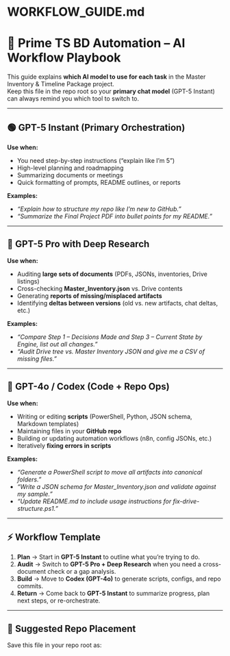 # WORKFLOW_GUIDE.md

# 🚦 Prime TS BD Automation – AI Workflow Playbook

This guide explains **which AI model to use for each task** in the Master Inventory & Timeline Package project.  
Keep this file in the repo root so your **primary chat model** (GPT-5 Instant) can always remind you which tool to switch to.

---

## 🟢 GPT-5 Instant (Primary Orchestration)
**Use when:**  
- You need step-by-step instructions (“explain like I’m 5”)  
- High-level planning and roadmapping  
- Summarizing documents or meetings  
- Quick formatting of prompts, README outlines, or reports  

**Examples:**  
- *“Explain how to structure my repo like I’m new to GitHub.”*  
- *“Summarize the Final Project PDF into bullet points for my README.”*  

---

## 🔵 GPT-5 Pro with Deep Research
**Use when:**  
- Auditing **large sets of documents** (PDFs, JSONs, inventories, Drive listings)  
- Cross-checking **Master_Inventory.json** vs. Drive contents  
- Generating **reports of missing/misplaced artifacts**  
- Identifying **deltas between versions** (old vs. new artifacts, chat deltas, etc.)  

**Examples:**  
- *“Compare Step 1 – Decisions Made and Step 3 – Current State by Engine, list out all changes.”*  
- *“Audit Drive tree vs. Master Inventory JSON and give me a CSV of missing files.”*  

---

## 🔴 GPT-4o / Codex (Code + Repo Ops)
**Use when:**  
- Writing or editing **scripts** (PowerShell, Python, JSON schema, Markdown templates)  
- Maintaining files in your **GitHub repo**  
- Building or updating automation workflows (n8n, config JSONs, etc.)  
- Iteratively **fixing errors in scripts**  

**Examples:**  
- *“Generate a PowerShell script to move all artifacts into canonical folders.”*  
- *“Write a JSON schema for Master_Inventory.json and validate against my sample.”*  
- *“Update README.md to include usage instructions for fix-drive-structure.ps1.”*  

---

## ⚡ Workflow Template
1. **Plan** → Start in **GPT-5 Instant** to outline what you’re trying to do.  
2. **Audit** → Switch to **GPT-5 Pro + Deep Research** when you need a cross-document check or a gap analysis.  
3. **Build** → Move to **Codex (GPT-4o)** to generate scripts, configs, and repo commits.  
4. **Return** → Come back to **GPT-5 Instant** to summarize progress, plan next steps, or re-orchestrate.  

---

## 📂 Suggested Repo Placement
Save this file in your repo root as:  
